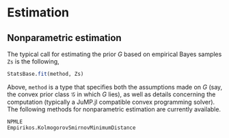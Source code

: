# Estimation

## Nonparametric estimation

The typical call for estimating the prior $G$ based on empirical Bayes samples `Zs` is the following,

```julia
StatsBase.fit(method, Zs)
```
Above, `method` is a type that specifies both the assumptions made on $G$ (say, the convex prior class $\mathcal{G}$ in which $G$ lies), as well as details concerning the computation (typically a JuMP.jl compatible convex programming solver). The following methods for nonparametric estimation are currently available.

```@docs
NPMLE
Empirikos.KolmogorovSmirnovMinimumDistance
```

